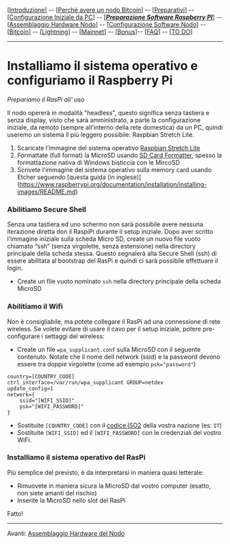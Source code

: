 
[[Introduzione](README.md)] -- [[Perché avere un nodo Bitcoin](01.Perchè_avere_un_nodo_Bitcoin.md)] -- [[Preparativi](02.Preparativi.md)]  -- [[Configurazione Iniziale da PC](03.Configurazione_iniziale_dell'Hardware.md)] -- [[***Preparazione Software Raspberry PI***](04.Configurazione_Iniziale_dell'Hardware_RaspberryPI.md )] -- [[Assemblaggio Hardware Nodo](05.Assemblaggio_Hardware_del_nodo.md)] -- [[Configurazione Software Nodo](06.Configurazione_RaspberryPi.md)] -- [[Bitcoin](07.Bitcoin.md)] -- [[Lightning](08.Lightning.md)] -- [[Mainnet](09.Mainnet.md)] -- [[Bonus](10.Bonus.md)]-- [[FAQ](099.FAQ.md)] -- [[TO DO](999.2do.md)]
 
-------


# Installiamo il sistema operativo e configuriamo il Raspberry Pi
*Prepariamo il RasPi all' uso*

Il nodo opererà in modalità "headless", questo significa senza tastiera e senza display, visto che sarà amministrato, a parte la configurazione iniziale, da remoto (sempre all'interno della rete domestica) da un PC, quindi useremo un sistema il più leggero possibile: Raspbian Stretch Lite. 

1. Scaricate l'immagine del sistema operativo [Raspbian Stretch Lite](https://www.raspberrypi.org/downloads/raspbian/)
2. Formattate (full format) la MicroSD usando [SD Card Formatter](https://www.sdcard.org/downloads/formatter_4/eula_windows/), spesso      la formattazione nativa di Windows bisticcia con le MircoSD
3. Scrivete l'immagine del sistema operativo sulla memory card usando Etcher seguendo [questa guida (in inglese)]        (https://www.raspberrypi.org/documentation/installation/installing-images/README.md)


### Abilitiamo Secure Shell
Senza una tastiera ed uno schermo non sarà possibile avere nessuna iterazione diretta don il RaspiPi durante il setup iniziale. Dopo aver scritto l'immagine iniziale sulla scheda Micro SD, create un nuovo file vuoto chiamato “ssh” (senza virgolette, senza estensione) nella directory principale della scheda stessa. Questo segnalerà alla Secure Shell (ssh) di essere abilitata al bootstrap del RasPi e quindi ci sarà possibile effettuare il login. 

* Create un file vuoto nominato `ssh` nella directory principale della scheda MicroSD

### Abilitiamo il Wifi 
Non è consigliabile, ma potete collegare il RasPi ad una connessione di rete wireless. Se volete evitare di usare il cavo per il setup iniziale, potere pre-configurare i settaggi del wireless: 

* Create un file `wpa_supplicant.conf` sulla MicroSD con il seguente contenuto. Notate che il nome dell network (ssid) e la password devono essere tra doppie virgolette (come ad esempio `psk="password"`)  
```
country=[COUNTRY_CODE]
ctrl_interface=/var/run/wpa_supplicant GROUP=netdev
update_config=1
network={
    ssid="[WIFI_SSID]"
    psk="[WIFI_PASSWORD]"
}
```
* Sostituite `[COUNTRY_CODE]` con il [codice ISO2](https://www.iso.org/obp/ui/#search) della vostra nazione (es: `IT`)
* Sostituite `[WIFI_SSID]` ed il `[WIFI_PASSWORD]` con le credenziali del vostro WiFi.


### Installiamo il sistema operativo del RasPi

Più semplice del previsto, è da interpretarsi in maniera quasi letterale: 
* Rimuovete in maniera sicura la MicroSD dal vostro computer (esatto, non siete amanti del rischio)
* Inserite la MicroSD nello slot del RasPi

Fatto!

---
Avanti: [Assemblaggio Hardware del Nodo](05.Assemblaggio_Hardware_del_nodo.md) 

